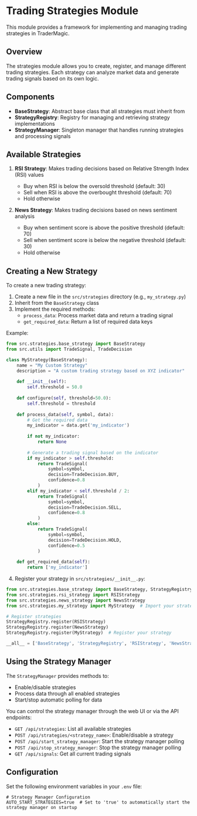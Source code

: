 # Trading Strategies Module

This module provides a framework for implementing and managing trading strategies in TraderMagic.

## Overview

The strategies module allows you to create, register, and manage different trading strategies. Each strategy can analyze market data and generate trading signals based on its own logic.

## Components

- **BaseStrategy**: Abstract base class that all strategies must inherit from
- **StrategyRegistry**: Registry for managing and retrieving strategy implementations
- **StrategyManager**: Singleton manager that handles running strategies and processing signals

## Available Strategies

1. **RSI Strategy**: Makes trading decisions based on Relative Strength Index (RSI) values
   - Buy when RSI is below the oversold threshold (default: 30)
   - Sell when RSI is above the overbought threshold (default: 70)
   - Hold otherwise

2. **News Strategy**: Makes trading decisions based on news sentiment analysis
   - Buy when sentiment score is above the positive threshold (default: 70)
   - Sell when sentiment score is below the negative threshold (default: 30)
   - Hold otherwise

## Creating a New Strategy

To create a new trading strategy:

1. Create a new file in the `src/strategies` directory (e.g., `my_strategy.py`)
2. Inherit from the `BaseStrategy` class
3. Implement the required methods:
   - `process_data`: Process market data and return a trading signal
   - `get_required_data`: Return a list of required data keys

Example:

```python
from src.strategies.base_strategy import BaseStrategy
from src.utils import TradeSignal, TradeDecision

class MyStrategy(BaseStrategy):
    name = "My Custom Strategy"
    description = "A custom trading strategy based on XYZ indicator"
    
    def __init__(self):
        self.threshold = 50.0
        
    def configure(self, threshold=50.0):
        self.threshold = threshold
        
    def process_data(self, symbol, data):
        # Get the required data
        my_indicator = data.get('my_indicator')
        
        if not my_indicator:
            return None
            
        # Generate a trading signal based on the indicator
        if my_indicator > self.threshold:
            return TradeSignal(
                symbol=symbol,
                decision=TradeDecision.BUY,
                confidence=0.8
            )
        elif my_indicator < self.threshold / 2:
            return TradeSignal(
                symbol=symbol,
                decision=TradeDecision.SELL,
                confidence=0.8
            )
        else:
            return TradeSignal(
                symbol=symbol,
                decision=TradeDecision.HOLD,
                confidence=0.5
            )
    
    def get_required_data(self):
        return ['my_indicator']
```

4. Register your strategy in `src/strategies/__init__.py`:

```python
from src.strategies.base_strategy import BaseStrategy, StrategyRegistry
from src.strategies.rsi_strategy import RSIStrategy
from src.strategies.news_strategy import NewsStrategy
from src.strategies.my_strategy import MyStrategy  # Import your strategy

# Register strategies
StrategyRegistry.register(RSIStrategy)
StrategyRegistry.register(NewsStrategy)
StrategyRegistry.register(MyStrategy)  # Register your strategy

__all__ = ['BaseStrategy', 'StrategyRegistry', 'RSIStrategy', 'NewsStrategy', 'MyStrategy']
```

## Using the Strategy Manager

The `StrategyManager` provides methods to:

- Enable/disable strategies
- Process data through all enabled strategies
- Start/stop automatic polling for data

You can control the strategy manager through the web UI or via the API endpoints:

- `GET /api/strategies`: List all available strategies
- `POST /api/strategies/<strategy_name>`: Enable/disable a strategy
- `POST /api/start_strategy_manager`: Start the strategy manager polling
- `POST /api/stop_strategy_manager`: Stop the strategy manager polling
- `GET /api/signals`: Get all current trading signals

## Configuration

Set the following environment variables in your `.env` file:

```
# Strategy Manager Configuration
AUTO_START_STRATEGIES=true  # Set to 'true' to automatically start the strategy manager on startup
``` 
